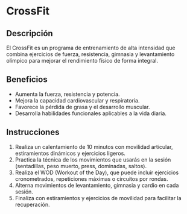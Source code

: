 # CrossFit

## Descripción
El CrossFit es un programa de entrenamiento de alta intensidad que combina ejercicios de fuerza, resistencia, gimnasia y levantamiento olímpico para mejorar el rendimiento físico de forma integral.

## Beneficios
- Aumenta la fuerza, resistencia y potencia.
- Mejora la capacidad cardiovascular y respiratoria.
- Favorece la pérdida de grasa y el desarrollo muscular.
- Desarrolla habilidades funcionales aplicables a la vida diaria.

## Instrucciones
1. Realiza un calentamiento de 10 minutos con movilidad articular, estiramientos dinámicos y ejercicios ligeros.
2. Practica la técnica de los movimientos que usarás en la sesión (sentadillas, peso muerto, press, dominadas, saltos).
3. Realiza el WOD (Workout of the Day), que puede incluir ejercicios cronometrados, repeticiones máximas o circuitos por rondas.
4. Alterna movimientos de levantamiento, gimnasia y cardio en cada sesión.
5. Finaliza con estiramientos y ejercicios de movilidad para facilitar la recuperación.